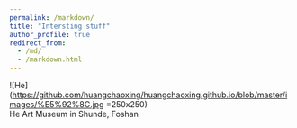 ```yaml
---
permalink: /markdown/
title: "Intersting stuff"
author_profile: true
redirect_from: 
  - /md/
  - /markdown.html
---
```


![He](https://github.com/huangchaoxing/huangchaoxing.github.io/blob/master/images/%E5%92%8C.jpg =250x250)   
He Art Museum in Shunde, Foshan

